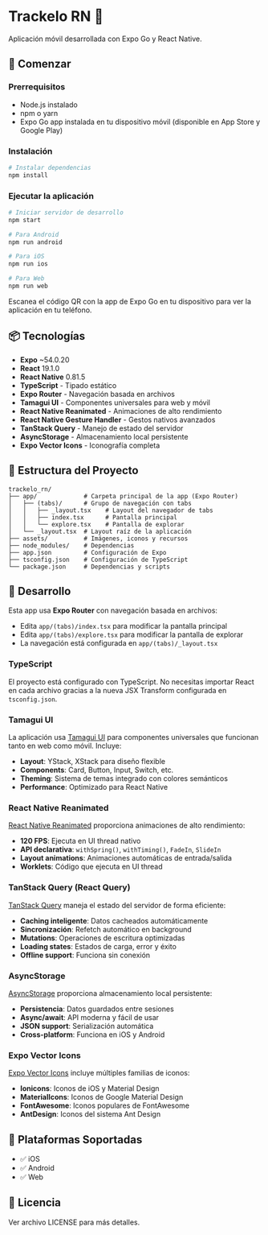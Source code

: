 # Trackelo RN 📱

Aplicación móvil desarrollada con Expo Go y React Native.

## 🚀 Comenzar

### Prerrequisitos

- Node.js instalado
- npm o yarn
- Expo Go app instalada en tu dispositivo móvil (disponible en App Store y Google Play)

### Instalación

```bash
# Instalar dependencias
npm install
```

### Ejecutar la aplicación

```bash
# Iniciar servidor de desarrollo
npm start

# Para Android
npm run android

# Para iOS
npm run ios

# Para Web
npm run web
```

Escanea el código QR con la app de Expo Go en tu dispositivo para ver la aplicación en tu teléfono.

## 📦 Tecnologías

- **Expo** ~54.0.20
- **React** 19.1.0
- **React Native** 0.81.5
- **TypeScript** - Tipado estático
- **Expo Router** - Navegación basada en archivos
- **Tamagui UI** - Componentes universales para web y móvil
- **React Native Reanimated** - Animaciones de alto rendimiento
- **React Native Gesture Handler** - Gestos nativos avanzados
- **TanStack Query** - Manejo de estado del servidor
- **AsyncStorage** - Almacenamiento local persistente
- **Expo Vector Icons** - Iconografía completa

## 📁 Estructura del Proyecto

```
trackelo_rn/
├── app/             # Carpeta principal de la app (Expo Router)
│   ├── (tabs)/      # Grupo de navegación con tabs
│   │   ├── _layout.tsx    # Layout del navegador de tabs
│   │   ├── index.tsx      # Pantalla principal
│   │   └── explore.tsx    # Pantalla de explorar
│   └── _layout.tsx  # Layout raíz de la aplicación
├── assets/          # Imágenes, iconos y recursos
├── node_modules/    # Dependencias
├── app.json         # Configuración de Expo
├── tsconfig.json    # Configuración de TypeScript
└── package.json     # Dependencias y scripts
```

## 🔧 Desarrollo

Esta app usa **Expo Router** con navegación basada en archivos:
- Edita `app/(tabs)/index.tsx` para modificar la pantalla principal
- Edita `app/(tabs)/explore.tsx` para modificar la pantalla de explorar
- La navegación está configurada en `app/(tabs)/_layout.tsx`

### TypeScript
El proyecto está configurado con TypeScript. No necesitas importar React en cada archivo gracias a la nueva JSX Transform configurada en `tsconfig.json`.

### Tamagui UI
La aplicación usa [Tamagui UI](https://tamagui.dev/ui/intro) para componentes universales que funcionan tanto en web como móvil. Incluye:
- **Layout**: YStack, XStack para diseño flexible
- **Components**: Card, Button, Input, Switch, etc.
- **Theming**: Sistema de temas integrado con colores semánticos
- **Performance**: Optimizado para React Native

### React Native Reanimated
[React Native Reanimated](https://docs.swmansion.com/react-native-reanimated/) proporciona animaciones de alto rendimiento:
- **120 FPS**: Ejecuta en UI thread nativo
- **API declarativa**: `withSpring()`, `withTiming()`, `FadeIn`, `SlideIn`
- **Layout animations**: Animaciones automáticas de entrada/salida
- **Worklets**: Código que ejecuta en UI thread

### TanStack Query (React Query)
[TanStack Query](https://tanstack.com/query/latest) maneja el estado del servidor de forma eficiente:
- **Caching inteligente**: Datos cacheados automáticamente
- **Sincronización**: Refetch automático en background
- **Mutations**: Operaciones de escritura optimizadas
- **Loading states**: Estados de carga, error y éxito
- **Offline support**: Funciona sin conexión

### AsyncStorage
[AsyncStorage](https://react-native-async-storage.github.io/async-storage/) proporciona almacenamiento local persistente:
- **Persistencia**: Datos guardados entre sesiones
- **Async/await**: API moderna y fácil de usar
- **JSON support**: Serialización automática
- **Cross-platform**: Funciona en iOS y Android

### Expo Vector Icons
[Expo Vector Icons](https://docs.expo.dev/guides/icons/) incluye múltiples familias de iconos:
- **Ionicons**: Iconos de iOS y Material Design
- **MaterialIcons**: Iconos de Google Material Design
- **FontAwesome**: Iconos populares de FontAwesome
- **AntDesign**: Iconos del sistema Ant Design

## 📱 Plataformas Soportadas

- ✅ iOS
- ✅ Android
- ✅ Web

## 📄 Licencia

Ver archivo LICENSE para más detalles.

